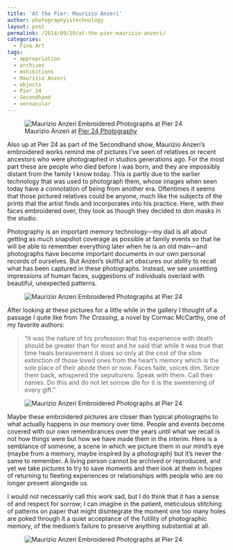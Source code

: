```yaml
---
title: 'At the Pier: Maurizio Anzeri'
author: photographyistechnology
layout: post
permalink: /2014/09/29/at-the-pier-maurizio-anzeri/
categories:
  - Fine Art
tags:
  - appropriation
  - archives
  - exhibitions
  - Maurizio Anzeri
  - objects
  - Pier 24
  - Secondhand
  - vernacular
---
```

<figure>
<img src="http://www.photographyistechnology.com/wp-content/uploads/2014/09/anzeri_youngman-682x1024.jpg" alt="Maurizio Anzeri Embroidered Photographs at Pier 24" />
<figcaption>
Maurizio Anzeri at <a href="http://www.pier24.org">Pier 24 Photography</a>
</figcaption>
</figure>
Also up at Pier 24 as part of the Secondhand show, Maurizio Anzeri&#8217;s embroidered works remind me of pictures I&#8217;ve seen of relatives or recent ancestors who were photographed in studios generations ago. For the most part these are people who died before I was born, and they are impossibly distant from the family I know today. This is partly due to the earlier technology that was used to photograph them, whose images when seen today have a connotation of being from another era. Oftentimes it seems that those pictured relatives could be anyone, much like the subjects of the prints that the artist finds and incorporates into his practice. Here, with their faces embroidered over, they look as though they decided to don masks in the studio.

Photography is an important memory technology—my dad is all about getting as much snapshot coverage as possible at family events so that he will be able to remember everything later when he is an old man—and photographs have become important documents in our own personal records of ourselves. But Anzeri&#8217;s skillful art obscures our ability to recall what has been captured in these photographs. Instead, we see unsettling impressions of human faces, suggestions of individuals overlaid with beautiful, unexpected patterns.  
<!--more-->

<figure>
<img src="http://www.photographyistechnology.com/wp-content/uploads/2014/09/anzeri_woman-682x1024.jpg" alt="Maurizio Anzeri Embroidered Photographs at Pier 24" />
</figure>

After looking at these pictures for a little while in the gallery I thought of a passage I quite like from *The Crossing*, a novel by Cormac McCarthy, one of my favorite authors:

> “It was the nature of his profession that his experience with death should be greater than for most and he said that while it was true that time heals bereavement it does so only at the cost of the slow extinction of those loved ones from the heart&#8217;s memory which is the sole place of their abode then or now. Faces fade, voices dim. Seize them back, whispered the sepulturero. Speak with them. Call their names. Do this and do not let sorrow die for it is the sweetening of every gift.”

<figure>
<img src="http://www.photographyistechnology.com/wp-content/uploads/2014/09/anzeri_portraitpair-1024x682.jpg" alt="Maurizio Anzeri Embroidered Photographs at Pier 24" />
</figure>

Maybe these embroidered pictures are closer than typical photographs to what actually happens in our memory over time. People and events become covered with our own remembrances over the years until what we recall is not how things were but how we have made them in the interim. Here is a semblance of someone, a scene in which we picture them in our mind&#8217;s eye (maybe from a memory, maybe inspired by a photograph) but it&#8217;s never the same to remember. A living person cannot be archived or reproduced, and yet we take pictures to try to save moments and then look at them in hopes of returning to fleeting experiences or relationships with people who are no longer present alongside us.

I would not necessarily call this work sad, but I do think that it has a sense of and respect for sorrow; I can imagine in the patient, meticulous stitching of patterns on paper that might disintegrate the moment one too many holes are poked through it a quiet acceptance of the futility of photographic memory, of the medium&#8217;s failure to preserve anything substantial at all.

<figure>
<img src="http://www.photographyistechnology.com/wp-content/uploads/2014/09/anzeri_wall-1024x682.jpg" alt="Maurizio Anzeri Embroidered Photographs at Pier 24" />
</figure>
